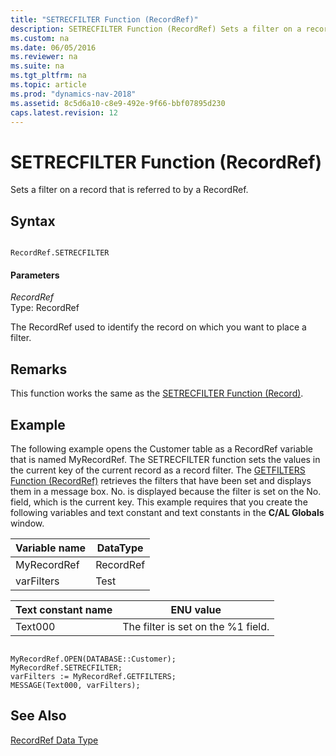 ```yaml
---
title: "SETRECFILTER Function (RecordRef)"
description: SETRECFILTER Function (RecordRef) Sets a filter on a record that is referred to by a RecordRef.
ms.custom: na
ms.date: 06/05/2016
ms.reviewer: na
ms.suite: na
ms.tgt_pltfrm: na
ms.topic: article
ms.prod: "dynamics-nav-2018"
ms.assetid: 8c5d6a10-c8e9-492e-9f66-bbf07895d230
caps.latest.revision: 12
---
```

# SETRECFILTER Function (RecordRef)
Sets a filter on a record that is referred to by a RecordRef.  
  
## Syntax  
  
```  
  
RecordRef.SETRECFILTER  
```  
  
#### Parameters  
 *RecordRef*  
 Type: RecordRef  
  
 The RecordRef used to identify the record on which you want to place a filter.  
  
## Remarks  
 This function works the same as the [SETRECFILTER Function \(Record\)](SETRECFILTER-Function--Record-.md).  
  
## Example  
 The following example opens the Customer table as a RecordRef variable that is named MyRecordRef. The SETRECFILTER function sets the values in the current key of the current record as a record filter. The [GETFILTERS Function \(RecordRef\)](GETFILTERS-Function--RecordRef-.md) retrieves the filters that have been set and displays them in a message box. No. is displayed because the filter is set on the No. field, which is the current key. This example requires that you create the following variables and text constant and text constants in the **C/AL Globals** window.  
  
|Variable name|DataType|  
|-------------------|--------------|  
|MyRecordRef|RecordRef|  
|varFilters|Test|  
  
|Text constant name|ENU value|  
|------------------------|---------------|  
|Text000|The filter is set on the %1 field.|  
  
```  
  
MyRecordRef.OPEN(DATABASE::Customer);  
MyRecordRef.SETRECFILTER;  
varFilters := MyRecordRef.GETFILTERS;  
MESSAGE(Text000, varFilters);  
```  
  
## See Also  
 [RecordRef Data Type](RecordRef-Data-Type.md)